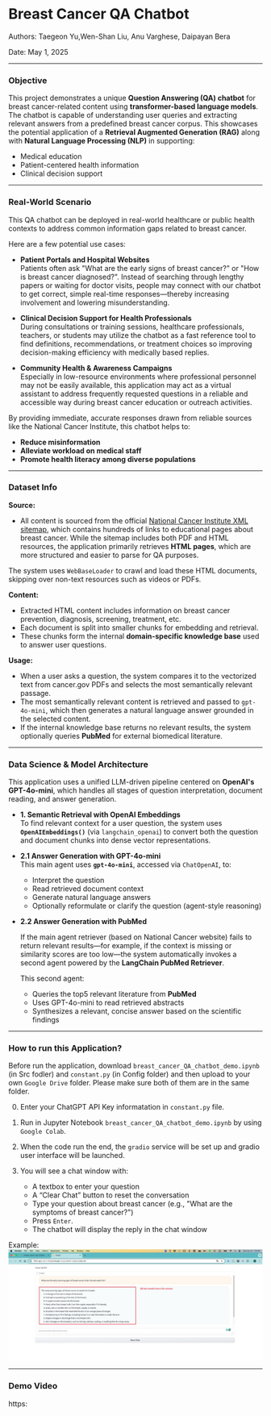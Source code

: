 # Breast Cancer QA Chatbot 

Authors: Taegeon Yu,Wen-Shan Liu, Anu Varghese, Daipayan Bera

Date: May 1, 2025

---

### Objective

This project demonstrates a unique **Question Answering (QA) chatbot** for breast cancer-related content using **transformer-based language models**. The chatbot is capable of understanding user queries and extracting relevant answers from a predefined breast cancer corpus. This showcases the potential application of a **Retrieval Augmented Generation (RAG)** along with **Natural Language Processing (NLP)** in supporting:

- Medical education  
- Patient-centered health information  
- Clinical decision support  

---


### Real-World Scenario

This QA chatbot can be deployed in real-world healthcare or public health contexts to address common information gaps related to breast cancer. 

Here are a few potential use cases:

- **Patient Portals and Hospital Websites**  
  Patients often ask "What are the early signs of breast cancer?" or "How is breast cancer diagnosed?". Instead of searching through lengthy papers or waiting for doctor visits, people may connect with our chatbot to get correct, simple real-time responses—thereby increasing involvement and lowering misunderstanding.

- **Clinical Decision Support for Health Professionals**  
  During consultations or training sessions, healthcare professionals, teachers, or students may utilize the chatbot as a fast reference tool to find definitions, recommendations, or treatment choices so improving decision-making efficiency with medically based replies.

- **Community Health & Awareness Campaigns**  
  Especially in low-resource environments where professional personnel may not be easily available, this application may act as a virtual assistant to address frequently requested questions in a reliable and accessible way during breast cancer education or outreach activities.

By providing immediate, accurate responses drawn from reliable sources like the National Cancer Institute, this chatbot helps to:
- **Reduce misinformation**
- **Alleviate workload on medical staff**
- **Promote health literacy among diverse populations**


---

### Dataset Info

**Source:**

- All content is sourced from the official [National Cancer Institute XML sitemap](https://www.cancer.gov/sitemaps/pageinstructions.xml), which contains hundreds of links to educational pages about breast cancer. While the sitemap includes both PDF and HTML resources, the application primarily retrieves **HTML pages**, which are more structured and easier to parse for QA purposes.

The system uses `WebBaseLoader` to crawl and load these HTML documents, skipping over non-text resources such as videos or PDFs.

**Content:**

- Extracted HTML content includes information on breast cancer prevention, diagnosis, screening, treatment, etc.
- Each document is split into smaller chunks for embedding and retrieval.
- These chunks form the internal **domain-specific knowledge base** used to answer user questions.


**Usage:**

- When a user asks a question, the system compares it to the vectorized text from cancer.gov PDFs and selects the most semantically relevant passage.
- The most semantically relevant content is retrieved and passed to `gpt-4o-mini`, which then generates a natural language answer grounded in the selected content.
- If the internal knowledge base returns no relevant results, the system optionally queries **PubMed** for external biomedical literature.


---

### Data Science & Model Architecture


This application uses a unified LLM-driven pipeline centered on **OpenAI's GPT-4o-mini**, which handles all stages of question interpretation, document reading, and answer generation.


- **1. Semantic Retrieval with OpenAI Embeddings**  
  To find relevant context for a user question, the system uses **`OpenAIEmbeddings()`** (via `langchain_openai`) to convert both the question and document chunks into dense vector representations. 


- **2.1 Answer Generation with GPT-4o-mini**  
  This main agent uses **`gpt-4o-mini`**, accessed via `ChatOpenAI`, to:

  - Interpret the question
  - Read retrieved document context
  - Generate natural language answers
  - Optionally reformulate or clarify the question (agent-style reasoning)

- **2.2 Answer Generation with PubMed**
  
  If the main agent retriever (based on National Cancer website) fails to return relevant results—for example, if the context is missing or similarity scores are too low—the system automatically invokes a second agent powered by the **LangChain PubMed Retriever**.


  This second agent:
  
  - Queries the top5 relevant literature from **PubMed**
  - Uses GPT-4o-mini to read retrieved abstracts
  - Synthesizes a relevant, concise answer based on the scientific findings


---

### How to run this Application?
Before run the application, download `breast_cancer_QA_chatbot_demo.ipynb` (in Src fodler) and `constant.py` (in Config folder) and then upload to your own `Google Drive` folder. 
Please make sure both of them are in the same folder.

0. Enter your ChatGPT API Key informatation in `constant.py` file.
1. Run in Jupyter Notebook `breast_cancer_QA_chatbot_demo.ipynb` by using `Google Colab`.
2. When the code run the end, the `gradio` service will be set up and gradio user interface will be launched.
3. You will see a chat window with:

    - A textbox to enter your question
    - A “Clear Chat” button to reset the conversation
    - Type your question about breast cancer (e.g., "What are the symptoms of breast cancer?")
    - Press `Enter`.      
    - The chatbot will display the reply in the chat window

Example:
![alt text](<../Picture/CleanShot.jpg>)


---

### Demo Video

https:
